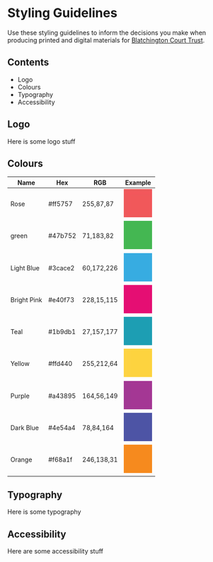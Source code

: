 # Styling Guidelines

Use these styling guidelines to inform the decisions you make when producing printed and digital materials for [Blatchington Court Trust](https://www.blatchingtoncourt.org.uk/).

## Contents
 - Logo
 - Colours
 - Typography
 - Accessibility

## Logo
Here is some logo stuff

## Colours

| Name | Hex | RGB | Example |
|------|-----|-----|--------|
| Rose | #ff5757 | 255,87,87 | ![Rose](/assets/images/rose.jpg) |
| green | #47b752 | 71,183,82 |![Green](/assets/images/green.jpg)|
| Light Blue | #3cace2 | 60,172,226 |![Light Blue](/assets/images/light-blue.jpg)|
| Bright Pink |#e40f73 | 228,15,115 |![Bright Pink](/assets/images/pink.jpg)|
| Teal | #1b9db1 | 27,157,177 | ![Teal](/assets/images/blue.jpg)|
| Yellow |#ffd440 | 255,212,64 |![Yellow](/assets/images/yellow.jpg)|
| Purple | #a43895 | 164,56,149 |![Purple](/assets/images/purple.jpg)|
| Dark Blue | #4e54a4 | 78,84,164 |![Dark Blue](/assets/images/dark-blue.jpg)|
| Orange | #f68a1f | 246,138,31 |![Orange](assets/images/ornage.jpg)|

## Typography
Here is some typography

## Accessibility
Here are some accessibility stuff



